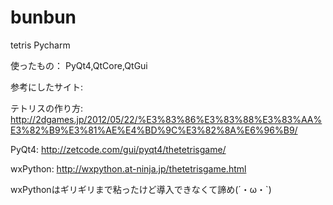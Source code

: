 # bunbun
tetris Pycharm

使ったもの：
PyQt4,QtCore,QtGui

参考にしたサイト:

テトリスの作り方:
http://2dgames.jp/2012/05/22/%E3%83%86%E3%83%88%E3%83%AA%E3%82%B9%E3%81%AE%E4%BD%9C%E3%82%8A%E6%96%B9/

PyQt4:
http://zetcode.com/gui/pyqt4/thetetrisgame/

wxPython:
http://wxpython.at-ninja.jp/thetetrisgame.html


wxPythonはギリギリまで粘ったけど導入できなくて諦め(´・ω・`)
